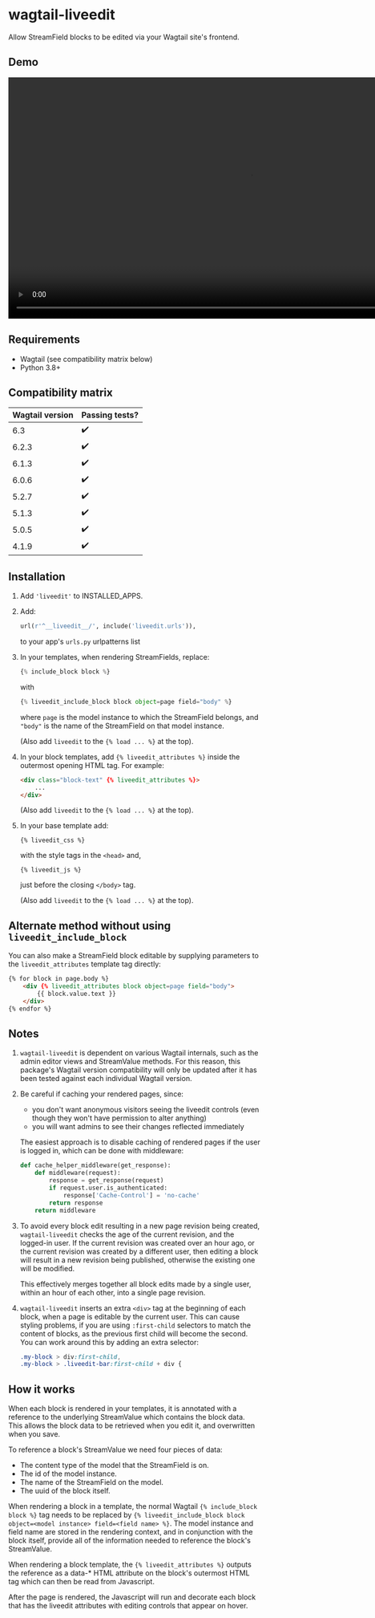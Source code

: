 # wagtail-liveedit

Allow StreamField blocks to be edited via your Wagtail site's frontend.

## Demo

<video src="https://user-images.githubusercontent.com/1122893/144843168-9ac50c50-6596-43bc-a1a6-53861e382ae0.mp4" width="962"></video>

## Requirements

- Wagtail (see compatibility matrix below)
- Python 3.8+

## Compatibility matrix

Wagtail version | Passing tests?
----------------|---------------
6.3             | :heavy_check_mark:
6.2.3           | :heavy_check_mark:
6.1.3           | :heavy_check_mark:
6.0.6           | :heavy_check_mark:
5.2.7           | :heavy_check_mark:
5.1.3           | :heavy_check_mark:
5.0.5           | :heavy_check_mark:
4.1.9           | :heavy_check_mark:

## Installation

1. Add `'liveedit'` to INSTALLED_APPS.

2. Add:

    ```py
    url(r'^__liveedit__/', include('liveedit.urls')),
    ```

    to your app's `urls.py` urlpatterns list

3. In your templates, when rendering StreamFields, replace:

    ```py
    {% include_block block %}
    ```

    with

    ```py
    {% liveedit_include_block block object=page field="body" %}
    ```

    where `page` is the model instance to which the StreamField belongs, and
`"body"` is the name of the StreamField on that model instance.

    (Also add `liveedit` to the `{% load ... %}` at the top).

4. In your block templates, add `{% liveedit_attributes %}` inside the outermost
   opening HTML tag. For example:

    ```html
    <div class="block-text" {% liveedit_attributes %}>    
        ...
    </div>
    ```

    (Also add `liveedit` to the `{% load ... %}` at the top).

5. In your base template add:

    `{% liveedit_css %}`

    with the style tags in the `<head>` and, 

    `{% liveedit_js %}`

    just before the closing `</body>` tag.

    (Also add `liveedit` to the `{% load ... %}` at the top).


## Alternate method without using `liveedit_include_block`

You can also make a StreamField block editable by supplying parameters to the
`liveedit_attributes` template tag directly:

```html
{% for block in page.body %}
    <div {% liveedit_attributes block object=page field="body">
        {{ block.value.text }}
    </div>
{% endfor %}
```


## Notes

1. `wagtail-liveedit` is dependent on various Wagtail internals, such as the admin editor views and StreamValue methods. For this reason, this package's Wagtail version compatibility will only be updated after it has been tested against each individual Wagtail version.

2. Be careful if caching your rendered pages, since:
    - you don't want anonymous visitors seeing the liveedit controls (even though they won't have permission to alter anything)
    - you will want admins to see their changes reflected immediately

    The easiest approach is to disable caching of rendered pages if the user is
    logged in, which can be done with middleware:

    ```py
    def cache_helper_middleware(get_response):
        def middleware(request):
            response = get_response(request)
            if request.user.is_authenticated:
                response['Cache-Control'] = 'no-cache'
            return response
        return middleware
    ```

3. To avoid every block edit resulting in a new page revision being created, `wagtail-liveedit` checks the age of the current revision, and the logged-in user. If the current revision was created over an hour ago, or the current revision was created by a different user, then editing a block will result in a new revision being published, otherwise the existing one will be modified.

    This effectively merges together all block edits made by a single user, within an hour of each other, into a single page revision.

4. `wagtail-liveedit` inserts an extra `<div>` tag at the beginning of each block, when a page is editable by the current user. This can cause styling problems, if you are using `:first-child` selectors to match the content of blocks, as the previous first child will become the second. You can work around this by adding an extra selector:

    ```css
    .my-block > div:first-child,
    .my-block > .liveedit-bar:first-child + div {
    ```

## How it works

When each block is rendered in your templates, it is annotated with a reference
to the underlying StreamValue which contains the block data. This allows the
block data to be retrieved when you edit it, and overwritten when you save.

To reference a block's StreamValue we need four pieces of data:
- The content type of the model that the StreamField is on.
- The id of the model instance.
- The name of the StreamField on the model.
- The uuid of the block itself.

When rendering a block in a template, the normal Wagtail `{% include_block block
%}` tag needs to be replaced by `{% liveedit_include_block block object=<model
instance> field=<field name> %}`. The model instance and field name are stored
in the rendering context, and in conjunction with the block itself, provide all
of the information needed to reference the block's StreamValue.

When rendering a block template, the `{% liveedit_attributes %}` outputs the
reference as a data-* HTML attribute on the block's outermost HTML tag which can
then be read from Javascript.

After the page is rendered, the Javascript will run and decorate each block that
has the liveedit attributes with editing controls that appear on hover.
